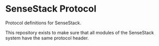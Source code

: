# SenseStack Protocol

Protocol definitions for SenseStack.


 This repository exists to make sure that all modules of the SenseStack system have the same protocol header.

